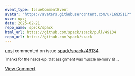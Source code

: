 ```yaml
---
event_type: IssueCommentEvent
avatar: "https://avatars.githubusercontent.com/u/1693511?"
user: upsj
date: 2025-02-21
repo_name: spack/spack
html_url: https://github.com/spack/spack/pull/49134
repo_url: https://github.com/spack/spack
---
```


<a href='https://github.com/upsj' target='_blank'>upsj</a> commented on issue <a href='https://github.com/spack/spack/pull/49134' target='_blank'>spack/spack#49134</a>.

<small>Thanks for the heads-up, that assignment was muscle memory 😄 ...</small>

<a href='https://github.com/spack/spack/pull/49134' target='_blank'>View Comment</a>